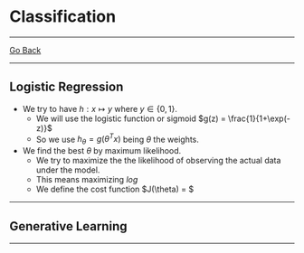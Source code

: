 # Classification
---
[Go Back](UNIOVI/3S2_IntSys/README.md)

---
## Logistic Regression
- We try to have $h:x\mapsto y$  where $y \in \{0, 1\}$.
	- We will use the logistic function or sigmoid $g(z) = \frac{1}{1+\exp(-z)}$
	- So we use $h_\theta = g(\theta^T x)$ being $\theta$ the weights.
- We find the best $\theta$ by maximum likelihood.
	- We try to maximize the the likelihood of observing the actual data under the model.
	- This means maximizing $log$
	- We define the cost function $J(\theta) = $
---
## Generative Learning

---